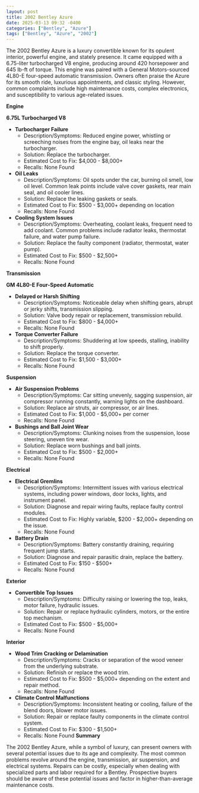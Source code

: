 ```yaml
---
layout: post
title: 2002 Bentley Azure
date: 2025-03-13 09:32 -0400
categories: ["Bentley", "Azure"]
tags: ["Bentley", "Azure", "2002"]
---
```

The 2002 Bentley Azure is a luxury convertible known for its opulent interior, powerful engine, and stately presence. It came equipped with a 6.75-liter turbocharged V8 engine, producing around 420 horsepower and 645 lb-ft of torque. This engine was paired with a General Motors-sourced 4L80-E four-speed automatic transmission. Owners often praise the Azure for its smooth ride, luxurious appointments, and classic styling. However, common complaints include high maintenance costs, complex electronics, and susceptibility to various age-related issues.

**Engine**

**6.75L Turbocharged V8**

*   **Turbocharger Failure**
    *   Description/Symptoms: Reduced engine power, whistling or screeching noises from the engine bay, oil leaks near the turbocharger.
    *   Solution: Replace the turbocharger.
    *   Estimated Cost to Fix: $4,000 - $8,000+
    *   Recalls: None Found
*   **Oil Leaks**
    *   Description/Symptoms: Oil spots under the car, burning oil smell, low oil level. Common leak points include valve cover gaskets, rear main seal, and oil cooler lines.
    *   Solution: Replace the leaking gaskets or seals.
    *   Estimated Cost to Fix: $500 - $3,000+ depending on location
    *   Recalls: None Found
*   **Cooling System Issues**
    *   Description/Symptoms: Overheating, coolant leaks, frequent need to add coolant. Common problems include radiator leaks, thermostat failure, and water pump failure.
    *   Solution: Replace the faulty component (radiator, thermostat, water pump).
    *   Estimated Cost to Fix: $500 - $2,500+
    *   Recalls: None Found

**Transmission**

**GM 4L80-E Four-Speed Automatic**

*   **Delayed or Harsh Shifting**
    *   Description/Symptoms: Noticeable delay when shifting gears, abrupt or jerky shifts, transmission slipping.
    *   Solution: Valve body repair or replacement, transmission rebuild.
    *   Estimated Cost to Fix: $800 - $4,000+
    *   Recalls: None Found
*   **Torque Converter Failure**
    *   Description/Symptoms: Shuddering at low speeds, stalling, inability to shift properly.
    *   Solution: Replace the torque converter.
    *   Estimated Cost to Fix: $1,500 - $3,000+
    *   Recalls: None Found

**Suspension**

*   **Air Suspension Problems**
    *   Description/Symptoms: Car sitting unevenly, sagging suspension, air compressor running constantly, warning lights on the dashboard.
    *   Solution: Replace air struts, air compressor, or air lines.
    *   Estimated Cost to Fix: $1,000 - $5,000+ per corner
    *   Recalls: None Found
*   **Bushings and Ball Joint Wear**
    *   Description/Symptoms: Clunking noises from the suspension, loose steering, uneven tire wear.
    *   Solution: Replace worn bushings and ball joints.
    *   Estimated Cost to Fix: $500 - $2,000+
    *   Recalls: None Found

**Electrical**

*   **Electrical Gremlins**
    *   Description/Symptoms: Intermittent issues with various electrical systems, including power windows, door locks, lights, and instrument panel.
    *   Solution: Diagnose and repair wiring faults, replace faulty control modules.
    *   Estimated Cost to Fix: Highly variable, $200 - $2,000+ depending on the issue.
    *   Recalls: None Found
*   **Battery Drain**
    *   Description/Symptoms: Battery constantly draining, requiring frequent jump starts.
    *   Solution: Diagnose and repair parasitic drain, replace the battery.
    *   Estimated Cost to Fix: $150 - $500+
    *   Recalls: None Found

**Exterior**

*   **Convertible Top Issues**
    *   Description/Symptoms: Difficulty raising or lowering the top, leaks, motor failure, hydraulic issues.
    *   Solution: Repair or replace hydraulic cylinders, motors, or the entire top mechanism.
    *   Estimated Cost to Fix: $500 - $5,000+
    *   Recalls: None Found

**Interior**

*   **Wood Trim Cracking or Delamination**
    *   Description/Symptoms: Cracks or separation of the wood veneer from the underlying substrate.
    *   Solution: Refinish or replace the wood trim.
    *   Estimated Cost to Fix: $500 - $5,000+ depending on the extent and repair method.
    *   Recalls: None Found
*   **Climate Control Malfunctions**
    *   Description/Symptoms: Inconsistent heating or cooling, failure of the blend doors, blower motor issues.
    *   Solution: Repair or replace faulty components in the climate control system.
    *   Estimated Cost to Fix: $300 - $1,500+
    *   Recalls: None Found
**Summary**

The 2002 Bentley Azure, while a symbol of luxury, can present owners with several potential issues due to its age and complexity. The most common problems revolve around the engine, transmission, air suspension, and electrical systems. Repairs can be costly, especially when dealing with specialized parts and labor required for a Bentley. Prospective buyers should be aware of these potential issues and factor in higher-than-average maintenance costs.

